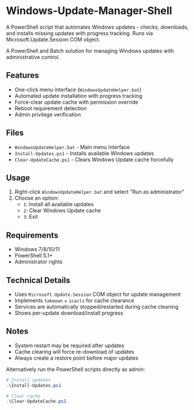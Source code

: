 # Windows-Update-Manager-Shell
A PowerShell script that automates Windows updates - checks, downloads, and installs missing updates with progress tracking. Runs via Microsoft.Update.Session COM object.


A PowerShell and Batch solution for managing Windows updates with administrative control.

## Features
- One-click menu interface (`WindowsUpdateHelper.bat`)
- Automated update installation with progress tracking
- Force-clear update cache with permission override
- Reboot requirement detection
- Admin privilege verification

## Files
- `WindowsUpdateHelper.bat` - Main menu interface
- `Install-Updates.ps1` - Installs available Windows updates
- `Clear-UpdateCache.ps1` - Clears Windows Update cache forcefully

## Usage
1. Right-click `WindowsUpdateHelper.bat` and select "Run as administrator"
2. Choose an option:
   - `1`: Install all available updates
   - `2`: Clear Windows Update cache
   - `3`: Exit
## Requirements
- Windows 7/8/10/11
- PowerShell 5.1+
- Administrator rights

## Technical Details
- Uses `Microsoft.Update.Session` COM object for update management
- Implements `takeown` + `icacls` for cache clearance
- Services are automatically stopped/restarted during cache cleaning
- Shows per-update download/install progress

## Notes
- System restart may be required after updates
- Cache clearing will force re-download of updates
- Always create a restore point before major updates

Alternatively run the PowerShell scripts directly as admin:
```powershell
# Install updates
.\Install-Updates.ps1

# Clear cache
.\Clear-UpdateCache.ps1



